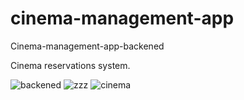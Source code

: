 # cinema-management-app
Cinema-management-app-backened

Cinema reservations system. 

![backened](https://user-images.githubusercontent.com/106313912/221144888-b85aecc6-059a-480e-9d3f-55e8c045fb22.png)
![zzz](https://user-images.githubusercontent.com/106313912/221144905-9a7a9c46-b852-43fa-b20f-cef837154f1b.png)
![cinema](https://user-images.githubusercontent.com/106313912/221144928-a05fe927-d06b-4bd0-aa81-b0793d7051cd.png)
